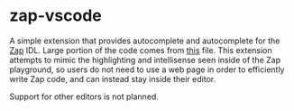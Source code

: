 # zap-vscode
A simple extension that provides autocomplete and autocomplete for the [Zap](https://github.com/red-blox/zap/tree/main) IDL.
Large portion of the code comes from [this](https://github.com/red-blox/zap/blob/main/docs/.vitepress/components/Editor.vue) file.
This extension attempts to mimic the highlighting and intellisense seen inside of the Zap playground, so users do not need to use a web page in order to efficiently write Zap code, and can instead stay inside their editor.

Support for other editors is not planned.